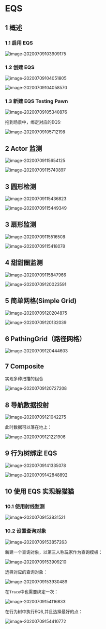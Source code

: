 # EQS

## 1 概述

### 1.1 启用 EQS

![image-20200709103909175](./images/image-20200709103909175.png)

### 1.2 创建 EQS

![image-20200709104051805](./images/image-20200709104051805.png)

![image-20200709104058570](./images/image-20200709104058570.png)

### 1.3 新建 EQS Testing Pawn

![image-20200709105340876](./images/image-20200709105340876.png)

拖到场景中，绑定对应的EQS:

![image-20200709105712198](./images/image-20200709105712198.png)

## 2 Actor 监测

![image-20200709115654125](./images/image-20200709115654125.png)

![image-20200709115740897](./images/image-20200709115740897.png)

## 3 圆形检测

![image-20200709115436823](./images/image-20200709115436823.png)

![image-20200709115449349](./images/image-20200709115449349.png)

## 3 扇形监测

![image-20200709115516508](./images/image-20200709115516508.png)

![image-20200709115418078](./images/image-20200709115418078.png)

## 4 甜甜圈监测

![image-20200709115847966](./images/image-20200709115847966.png)

![image-20200709120023591](./images/image-20200709120023591.png)

## 5 简单网格(Simple Grid)

![image-20200709120204875](./images/image-20200709120204875.png)

![image-20200709120132039](./images/image-20200709120132039.png)

## 6 PathingGrid（路径网格）

![image-20200709120444603](./images/image-20200709120444603.png)

## 7 Composite

实现多种扫描的组合

![image-20200709120727208](./images/image-20200709120727208.png)

## 8 导航数据投射

![image-20200709121042275](./images/image-20200709121042275.png)

此时数据可以落在地上：

![image-20200709121221906](./images/image-20200709121221906.png)

## 9 行为树绑定 EQS

![image-20200709141335078](./images/image-20200709141335078.png)

![image-20200709142848892](./images/image-20200709142848892.png)

## 10 使用 EQS 实现躲猫猫

### 10.1 使用射线监测

![image-20200709153831521](./images/image-20200709153831521.png)

### 10.2 设置查询对象

![image-20200709153857263](./images/image-20200709153857263.png)

新建一个查询对象，以第三人称玩家作为查询模板：

![image-20200709153909210](./images/image-20200709153909210.png)

选择对应的查询对象：

![image-20200709153930489](./images/image-20200709153930489.png)

在`Trace`中也需要绑定一次：

![image-20200709154116833](./images/image-20200709154116833.png)

在行为树中执行EQS,并且选择最好的点：

![image-20200709154410772](./images/image-20200709154410772.png)